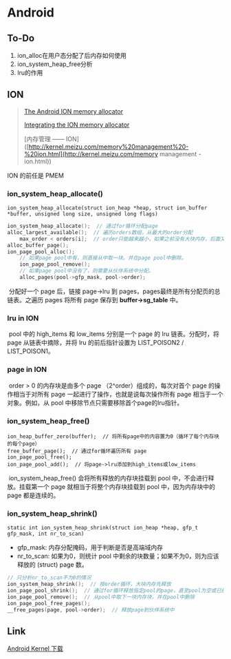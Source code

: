 # Android

## To-Do

1. ion_alloc在用户态分配了后内存如何使用
2. ion_system_heap_free分析
3. lru的作用



## ION

> [The Android ION memory allocator](https://lwn.net/Articles/480055/)
>
> [Integrating the ION memory allocator](https://lwn.net/Articles/565469/)
>
> [内存管理 —— ION]([http://kernel.meizu.com/memory%20management%20-%20ion.html](http://kernel.meizu.com/memory management - ion.html))

ION 的前任是 PMEM



### ion_system_heap_allocate()

`ion_system_heap_allocate(struct ion_heap *heap, struct ion_buffer *buffer, unsigned long size, unsigned long flags)`

```c
ion_system_heap_allocate();  // 通过for循环分配page
alloc_largest_available();  // 遍历orders数组，从最大的order分配
	max_order < orders[i];  // order只能越来越小，如果之前没有大块内存，后面又有了，也不能使用大块内存，原因未知？？？
alloc_buffer_page();
ion_page_pool_alloc();
    // 如果page pool中有，则直接从中取一块。并在page pool中删除。
    ion_page_pool_remove();
	// 如果page pool中没有了，则需要从伙伴系统中分配。
	alloc_pages(pool->gfp_mask, pool->order);
```

​		分配好一个 page 后，链接 page->lru 到 pages，pages最终是所有分配页的总链表。之遍历 pages 将所有 page 保存到 **buffer->sg_table** 中。

### lru in ION

​		pool 中的 high_items 和 low_items 分别是一个 page 的 lru 链表。分配时，将 page 从链表中摘除，并将 lru 的前后指针设置为 LIST_POISON2 / LIST_POISON1。

### page in ION

​		order > 0 的内存块是由多个 page （2^order）组成的，每次对首个 page 的操作相当于对所有 page 一起进行了操作，也就是说每次操作所有 page 相当于一个对象。例如，从 pool 中移除节点只需要移除首个page的lru指针。

### ion_system_heap_free()

```
ion_heap_buffer_zero(buffer);  // 将所有page中的内容置为0（循环了每个内存块的每个page）
free_buffer_page();  // 通过for循环遍历所有 page
ion_page_pool_free();
ion_page_pool_add();  // 将page->lru添加到high_items或low_items
```

​		ion_system_heap_free() 会将所有释放的内存块挂载到 pool 中，不会进行释放。挂载第一个 page 就相当于将整个内存块挂载到 pool 中，因为内存块中的 page 都是连续的。

### ion_system_heap_shrink()

`static int ion_system_heap_shrink(struct ion_heap *heap, gfp_t gfp_mask, int nr_to_scan)`

* gfp_mask: 内存分配掩码，用于判断是否是高端域内存
* nr_to_scan: 如果为0，则统计 pool 中剩余的块数量；如果不为0，则为应该释放的 (struct) page 数。

```c
// 只分析nr_to_scan不为0的情况
ion_system_heap_shrink();  // 按order循环，大块内存先释放
ion_page_pool_shrink();  // 通过for循环释放指定pool的page，直至pool为空或已经释放足够的大小
ion_page_pool_remove();  // 从pool中取下一块内存块，并在pool中删除
ion_page_pool_free_pages();
__free_pages(page, pool->order);  // 释放page到伙伴系统中
```



## Link

[Android Kernel 下载](https://android.googlesource.com/kernel/common.git)